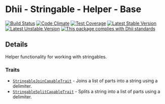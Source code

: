 # Dhii - Stringable - Helper - Base

[![Build Status](https://travis-ci.org/Dhii/stringable-helper-base.svg?branch=develop)](https://travis-ci.org/Dhii/stringable-helper-base)
[![Code Climate](https://codeclimate.com/github/Dhii/stringable-helper-base/badges/gpa.svg)](https://codeclimate.com/github/Dhii/stringable-helper-base)
[![Test Coverage](https://codeclimate.com/github/Dhii/stringable-helper-base/badges/coverage.svg)](https://codeclimate.com/github/Dhii/stringable-helper-base/coverage)
[![Latest Stable Version](https://poser.pugx.org/dhii/stringable-helper-base/version)](https://packagist.org/packages/dhii/stringable-helper-base)
[![Latest Unstable Version](https://poser.pugx.org/dhii/stringable-helper-base/v/unstable)](https://packagist.org/packages/dhii/stringable-helper-base)
[![This package complies with Dhii standards](https://img.shields.io/badge/Dhii-Compliant-green.svg?style=flat-square)][Dhii]

## Details
Helper functionality for working with stringables.

### Traits
- [`StringableJoinCapableTrait`] - Joins a list of parts into a string using a delimiter.
- [`StringableSplitCapableTrait`] - Splits a string into a list of parts using a delimiter.


[Dhii]: https://github.com/Dhii/dhii

[`StringableJoinCapableTrait`]:                             src/StringableJoinCapableTrait.php
[`StringableSplitCapableTrait`]:                            src/StringableSplitCapableTrait.php
